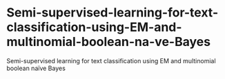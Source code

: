 Semi-supervised-learning-for-text-classification-using-EM-and-multinomial-boolean-na-ve-Bayes
=============================================================================================

Semi-supervised learning for text classification using EM and multinomial boolean naïve Bayes
